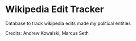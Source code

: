 # Wikipedia Edit Tracker
 Database to track wikipedia edits made my political entities

Credits: Andrew Kowalski, Marcus Seth
